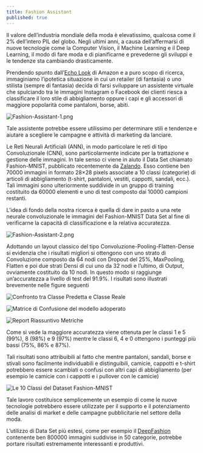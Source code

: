 ```yaml
---
title: Fashion Assistant
published: true
---
```

Il valore dell’industria mondiale della moda è elevatissimo, qualcosa come il 2% dell’intero PIL del globo. Negli ultimi anni, a causa dell’affermarsi di nuove tecnologie come la Computer Vision, il Machine Learning e il Deep Learning, il modo  di fare moda e di pianificarne e prevederne gli sviluppi e le tendenze sta cambiando drasticamente.

Prendendo spunto dall’[Echo Look](https://www.youtube.com/watch?v=9X_fP4pPWPw) di Amazon e a puro scopo di ricerca, immaginiamo l’ipotetica situazione in cui un retailer (di fantasia) o uno stilista (sempre di fantasia) decida di farsi sviluppare un assistente virtuale che spulciando tra le immagini Instagram o Facebook dei clienti riesca a classificare il loro stile di abbigliamento oppure i capi e gli accessori di maggiore popolarità come pantaloni, borse, abiti.

![Fashion-Assistant-1.png]({{site.baseurl}}/img/Fashion-Assistant-1.png)

Tale assistente potrebbe essere utilissimo per determinare stili e tendenze e aiutare a scegliere le campagne e attività di marketing da lanciare. 

Le Reti Neurali Artificiali (ANN), in modo particolare le reti di tipo Convoluzionale (CNN), sono particolarmente indicate per la trattazione e gestione delle immagini. In tale senso ci viene in aiuto il Data Set chiamato Fashion-MNIST, pubblicato recentemente da [Zalando](https://research.zalando.com/welcome/mission/research-projects/fashion-mnist/). Esso contiene ben 70000 immagini in formato 28×28 pixels associate a 10 classi (categorie) di articoli di abbigliamento (t-shirt, pantaloni, vestiti, cappotti, sandali, ecc.). Tali immagini sono ulteriormente suddivide in un gruppo di training costituito da 60000 elementi e uno di test composto dai 10000 campioni restanti.

L’idea di fondo della nostra ricerca è quella di dare in pasto a una rete neurale convoluzionale le immagini del Fashion-MNIST Data Set al fine di verificarne la capacità di classificazione e la relativa accuratezza.

![Fashion-Assistant-2.png]({{site.baseurl}}/img/Fashion-Assistant-2.png)

Adottando un layout classico del tipo Convoluzione-Pooling-Flatten-Dense si evidenzia che i risultati migliori si ottengono con uno strato di Convoluzione composto da 64 nodi con Dropout del 25%, MaxPooling, Flatten e poi due strati Densi di cui uno da 32 nodi e l’ultimo, di Output, ovviamente costituito da 10 nodi. In questo modo si raggiunge un’accuratezza a livello di test del 91.9%. I risultati sono illustrati brevemente nelle figure seguenti

![Confronto tra Classe Predetta e Classe Reale]({{site.baseurl}}/img/Fashion-Assistant-3.png)

![Matrice di Confusione del modello adoperato]({{site.baseurl}}/img/Fashion-Assistant-4.png)

![Report Riassuntivo Metriche]({{site.baseurl}}/img/Fashion-Assistant-5.png)

Come si vede la maggiore accuratezza viene ottenuta per le classi 1 e 5 (99%),  8 (98%) e 9 (97%) mentre le classi 6, 4 e 0 ottengono i punteggi più bassi (75%, 86% e 87%).

Tali risultati sono attribuibili al fatto che mentre pantaloni, sandali, borse e stivali sono facilmente individuabili e distinguibili, camicie, cappotti e t-shirt potrebbero essere scambiati o confusi con altri capi di abbigliamento (per esempio le camicie con i cappotti e i pullover con le camicie)

![Le 10 Classi del Dataset Fashion-MNIST]({{site.baseurl}}/img/Fashion-Assistant-6.png)

Tale lavoro costituisce semplicemente un esempio di come le nuove tecnologie potrebbero essere utilizzate per il supporto e il potenziamento delle analisi di market e delle campagne pubblicitarie nel settore della moda.

L’utilizzo di Data Set più estesi, come per esempio il [DeepFashion](http://mmlab.ie.cuhk.edu.hk/projects/DeepFashion.html) contenente ben 800000 immagini suddivise in 50 categorie, potrebbe portare risultati estremamente interessanti e produttivi.


